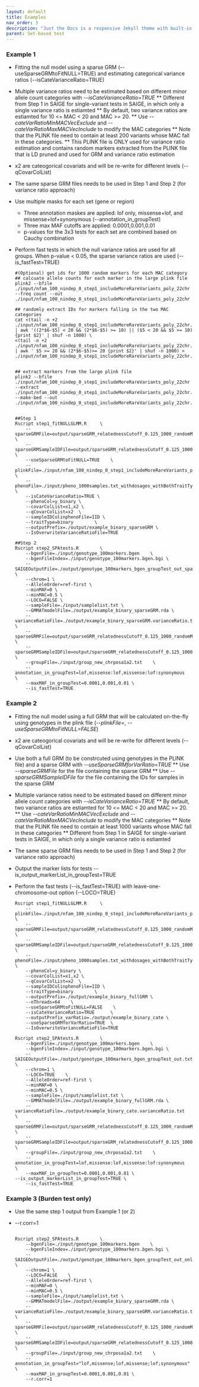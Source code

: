 ```yaml
---
layout: default
title: Examples
nav_order: 3
description: "Just the Docs is a responsive Jekyll theme with built-in search that is easily customizable and hosted on GitHub Pages."
parent: Set-based test
---
```



### Example 1
* Fitting the null model using a sparse GRM (--useSparseGRMtoFitNULL=TRUE) and estimating categorical variance ratios (--isCateVarianceRatio=TRUE)
* Multiple variance ratios need to be estimated based on different minor allele count categories with *--isCateVarianceRatio=TRUE*
    ** Different from Step 1 in SAIGE for single-variant tests in SAIGE, in which only a single variance ratio is estiamted
    ** By default, two variance ratios are estiamted for 10 <= MAC < 20 and MAC >= 20.
    ** Use *--cateVarRatioMinMACVecExclude* and *--cateVarRatioMaxMACVecInclude* to modify the MAC categories
    ** Note that the PLINK file need to contain at least 200 variants whose MAC fall in these categories.
    ** This PLINK file is ONLY used for variance ratio estimation and contains random markers extracted from the PLINK file that is LD pruned and used for GRM and variance ratio estimation
* x2 are cateogorical covariats and will be re-write for different levels (--qCovarColList)
* The same sparse GRM files needs to be used in Step 1 and Step 2 (for variance ratio approach)
* Use multiple masks for each set (gene or region)
    * Three annotation maskes are applied: lof only, missense+lof, and missense+lof+synonymous (--annotation_in_groupTest)
    * Three max MAF cutoffs are applied: 0.0001,0.001,0.01
    * p-values for the 3x3 tests for each set are combined based on Cauchy combination 
* Perform fast tests in which the null variance ratios are used for all groups. When p-value < 0.05, the sparse variance ratios are used (--is_fastTest=TRUE)

    ```
    #(Optional) get ids for 1000 random markers for each MAC category
    ## calcuate allele counts for each marker in the large plink file
    plink2 --bfile ./input/nfam_100_nindep_0_step1_includeMoreRareVariants_poly_22chr --freq count --out ./input/nfam_100_nindep_0_step1_includeMoreRareVariants_poly_22chr

    ## randomly extract IDs for markers falling in the two MAC categories
    cat <(tail -n +2 ./input/nfam_100_nindep_0_step1_includeMoreRareVariants_poly_22chr.acount | awk '((2*$6-$5) < 20 && (2*$6-$5) >= 10) || ($5 < 20 && $5 >= 10) {print $2}' | shuf -n 1000) \
    <(tail -n +2 ./input/nfam_100_nindep_0_step1_includeMoreRareVariants_poly_22chr.acount | awk ' $5 >= 20 && (2*$6-$5)>= 20 {print $2}' | shuf -n 1000) > ./input/nfam_100_nindep_0_step1_includeMoreRareVariants_poly_22chr.forCate_vr.markerid.list


    ## extract markers from the large plink file
    plink2 --bfile ./input/nfam_100_nindep_0_step1_includeMoreRareVariants_poly_22chr --extract ./input/nfam_100_nindep_0_step1_includeMoreRareVariants_poly_22chr.forCate_vr.markerid.list --make-bed --out ./input/nfam_100_nindep_0_step1_includeMoreRareVariants_poly_22chr.forCate_vr


    ##Step 1
    Rscript step1_fitNULLGLMM.R     \
        --sparseGRMFile=output/sparseGRM_relatednessCutoff_0.125_1000_randomMarkersUsed.sparseGRM.mtx   \
        --sparseGRMSampleIDFile=output/sparseGRM_relatednessCutoff_0.125_1000_randomMarkersUsed.sparseGRM.mtx.sampleIDs.txt     \
        --useSparseGRMtoFitNULL=TRUE    \
        --plinkFile=./input/nfam_100_nindep_0_step1_includeMoreRareVariants_poly_22chr.forCate_vr \
        --phenoFile=./input/pheno_1000samples.txt_withdosages_withBothTraitTypes.txt \
        --isCateVarianceRatio=TRUE \
        --phenoCol=y_binary \
        --covarColList=x1,x2 \
        --qCovarColList=x2  \
        --sampleIDColinphenoFile=IID \
        --traitType=binary        \
        --outputPrefix=./output/example_binary_sparseGRM \
        --IsOverwriteVarianceRatioFile=TRUE
    
    ##Step 2
    Rscript step2_SPAtests.R        \
        --bgenFile=./input/genotype_100markers.bgen    \
        --bgenFileIndex=./input/genotype_100markers.bgen.bgi \
        --SAIGEOutputFile=./output/genotype_100markers_bgen_groupTest_out_sparseGRMforStep1.txt \
        --chrom=1 \
        --AlleleOrder=ref-first \
        --minMAF=0 \
        --minMAC=0.5 \
        --LOCO=FALSE \
        --sampleFile=./input/samplelist.txt \
        --GMMATmodelFile=./output/example_binary_sparseGRM.rda \
        --varianceRatioFile=./output/example_binary_sparseGRM.varianceRatio.txt \
        --sparseGRMFile=output/sparseGRM_relatednessCutoff_0.125_1000_randomMarkersUsed.sparseGRM.mtx   \
        --sparseGRMSampleIDFile=output/sparseGRM_relatednessCutoff_0.125_1000_randomMarkersUsed.sparseGRM.mtx.sampleIDs.txt     \
        --groupFile=./input/group_new_chrposa1a2.txt    \
        --annotation_in_groupTest=lof,missense:lof,missense:lof:synonymous        \
        --maxMAF_in_groupTest=0.0001,0.001,0.01 \
        --is_fastTest=TRUE
    ```


### Example 2
* Fitting the null model using a full GRM that will be calculated on-the-fly using genotypes in the plink file (*--plinkFile=*, *--useSparseGRMtoFitNULL=FALSE*)
* x2 are cateogorical covariats and will be re-write for different levels (--qCovarColList)
* Use both a full GRM (to be constrcuted using genotypes in the PLINK file) and a sparse GRM with *--useSparseGRMforVarRatio=TRUE*
    ** Use *--sparseGRMFile* for the file containing the sparse GRM
    ** Use *--sparseGRMSampleIDFile* for the file containing the IDs for samples in the sparse GRM
* Multiple variance ratios need to be estimated based on different minor allele count categories with *--isCateVarianceRatio=TRUE*
    ** By default, two variance ratios are estiamted for 10 <= MAC < 20 and MAC >= 20.
    ** Use *--cateVarRatioMinMACVecExclude* and *--cateVarRatioMaxMACVecInclude* to modify the MAC categories
    ** Note that the PLINK file need to contain at least 1000 variants whose MAC fall in these categories
    ** Different from Step 1 in SAIGE for single-variant tests in SAIGE, in which only a single variance ratio is estiamted
* The same sparse GRM files needs to be used in Step 1 and Step 2 (for variance ratio approach) 
* Output the marker lists for tests --is_output_markerList_in_groupTest=TRUE
* Perform the fast tests (--is_fastTest=TRUE) with leave-one-chromosome-out option (--LOCO=TRUE)

    ```
    Rscript step1_fitNULLGLMM.R     \
        --plinkFile=./input/nfam_100_nindep_0_step1_includeMoreRareVariants_poly_22chr  \
        --sparseGRMFile=output/sparseGRM_relatednessCutoff_0.125_1000_randomMarkersUsed.sparseGRM.mtx   \
        --sparseGRMSampleIDFile=output/sparseGRM_relatednessCutoff_0.125_1000_randomMarkersUsed.sparseGRM.mtx.sampleIDs.txt     \
        --phenoFile=./input/pheno_1000samples.txt_withdosages_withBothTraitTypes.txt \
        --phenoCol=y_binary \
        --covarColList=x1,x2 \
        --qCovarColList=x2  \
        --sampleIDColinphenoFile=IID \
        --traitType=binary        \
        --outputPrefix=./output/example_binary_fullGRM \
        --nThreads=64    \
        --useSparseGRMtoFitNULL=FALSE    \
        --isCateVarianceRatio=TRUE      \
        --outputPrefix_varRatio=./output/example_binary_cate \
        --useSparseGRMforVarRatio=TRUE  \
        --IsOverwriteVarianceRatioFile=TRUE

    Rscript step2_SPAtests.R        \
        --bgenFile=./input/genotype_100markers.bgen    \
        --bgenFileIndex=./input/genotype_100markers.bgen.bgi \
        --SAIGEOutputFile=./output/genotype_100markers_bgen_groupTest_out.txt \
        --chrom=1 \
        --LOCO=TRUE    \
        --AlleleOrder=ref-first \
        --minMAF=0 \
        --minMAC=0.5 \
        --sampleFile=./input/samplelist.txt \
        --GMMATmodelFile=./output/example_binary_fullGRM.rda \
        --varianceRatioFile=./output/example_binary_cate.varianceRatio.txt      \
        --sparseGRMFile=output/sparseGRM_relatednessCutoff_0.125_1000_randomMarkersUsed.sparseGRM.mtx   \
        --sparseGRMSampleIDFile=output/sparseGRM_relatednessCutoff_0.125_1000_randomMarkersUsed.sparseGRM.mtx.sampleIDs.txt     \
        --groupFile=./input/group_new_chrposa1a2.txt    \
        --annotation_in_groupTest=lof,missense:lof,missense:lof:synonymous        \
        --maxMAF_in_groupTest=0.0001,0.001,0.01	\
	--is_output_markerList_in_groupTest=TRUE \
        --is_fastTest=TRUE

    ```

### Example 3 (Burden test only)
* Use the same step 1 output from Example 1 (or 2)
* --r.corr=1

    ```

    Rscript step2_SPAtests.R        \
        --bgenFile=./input/genotype_100markers.bgen    \
        --bgenFileIndex=./input/genotype_100markers.bgen.bgi \
        --SAIGEOutputFile=./output/genotype_100markers_bgen_groupTest_out_onlyBURDEN.txt \
        --chrom=1 \
        --LOCO=FALSE    \
        --AlleleOrder=ref-first \
        --minMAF=0 \
        --minMAC=0.5 \
        --sampleFile=./input/samplelist.txt \
        --GMMATmodelFile=./output/example_binary_sparseGRM.rda \
        --varianceRatioFile=./output/example_binary_sparseGRM.varianceRatio.txt \
        --sparseGRMFile=output/sparseGRM_relatednessCutoff_0.125_1000_randomMarkersUsed.sparseGRM.mtx   \
        --sparseGRMSampleIDFile=output/sparseGRM_relatednessCutoff_0.125_1000_randomMarkersUsed.sparseGRM.mtx.sampleIDs.txt     \
        --groupFile=./input/group_new_chrposa1a2.txt    \
        --annotation_in_groupTest="lof,missense;lof,missense;lof;synonymous"        \
        --maxMAF_in_groupTest=0.0001,0.001,0.01 \
        --r.corr=1
    ```
